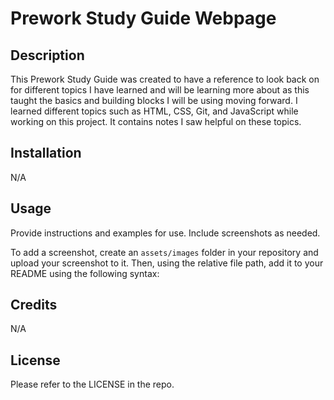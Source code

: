 # Prework Study Guide Webpage

## Description

This Prework Study Guide was created to have a reference to look back on for different topics I have learned and will be learning more about as this taught the basics and building blocks I will be using moving forward. I learned different topics such as  HTML, CSS, Git, and JavaScript while working on this project. It contains notes I saw helpful on these topics. 

## Installation

N/A

## Usage

Provide instructions and examples for use. Include screenshots as needed.

To add a screenshot, create an `assets/images` folder in your repository and upload your screenshot to it. Then, using the relative file path, add it to your README using the following syntax:

## Credits

N/A

## License

Please refer to the LICENSE in the repo.
